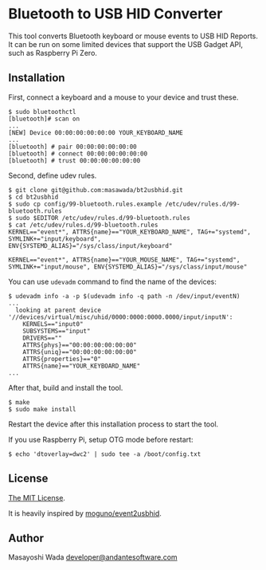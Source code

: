Bluetooth to USB HID Converter
==============================

This tool converts Bluetooth keyboard or mouse events to USB HID Reports. It can be run on some limited devices that support the USB Gadget API, such as Raspberry Pi Zero.


## Installation

First, connect a keyboard and a mouse to your device and trust these.

```
$ sudo bluetoothctl
[bluetooth]# scan on
...
[NEW] Device 00:00:00:00:00:00 YOUR_KEYBOARD_NAME
...
[bluetooth] # pair 00:00:00:00:00:00
[bluetooth] # connect 00:00:00:00:00:00
[bluetooth] # trust 00:00:00:00:00:00
```

Second, define udev rules.

```
$ git clone git@github.com:masawada/bt2usbhid.git
$ cd bt2usbhid
$ sudo cp config/99-bluetooth.rules.example /etc/udev/rules.d/99-bluetooth.rules
$ sudo $EDITOR /etc/udev/rules.d/99-bluetooth.rules
$ cat /etc/udev/rules.d/99-bluetooth.rules
KERNEL=="event*", ATTRS{name}=="YOUR_KEYBOARD_NAME", TAG+="systemd", SYMLINK+="input/keyboard", ENV{SYSTEMD_ALIAS}="/sys/class/input/keyboard"

KERNEL=="event*", ATTRS{name}=="YOUR_MOUSE_NAME", TAG+="systemd", SYMLINK+="input/mouse", ENV{SYSTEMD_ALIAS}="/sys/class/input/mouse"
```

You can use `udevadm` command to find the name of the devices:

```
$ udevadm info -a -p $(udevadm info -q path -n /dev/input/eventN)
...
  looking at parent device '//devices/virtual/misc/uhid/0000:0000:0000.0000/input/inputN':
    KERNELS=="input0"
    SUBSYSTEMS=="input"
    DRIVERS==""
    ATTRS{phys}=="00:00:00:00:00:00"
    ATTRS{uniq}=="00:00:00:00:00:00"
    ATTRS{properties}=="0"
    ATTRS{name}=="YOUR_KEYBOARD_NAME"
...
```

After that, build and install the tool.

```
$ make
$ sudo make install
```

Restart the device after this installation process to start the tool.

If you use Raspberry Pi, setup OTG mode before restart:

```
$ echo 'dtoverlay=dwc2' | sudo tee -a /boot/config.txt
```

## License

[The MIT License](./LICENSE).

It is heavily inspired by [moguno/event2usbhid](https://github.com/moguno/event2usbhid).

## Author

Masayoshi Wada <developer@andantesoftware.com>
